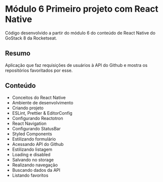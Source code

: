 # Módulo 6 Primeiro projeto com React Native

Código desenvolvido a partir do módulo 6 do conteúdo de React Native do GoStack 8 da Rocketseat.

## Resumo

Aplicação que faz requisições de usuários à API do Github e mostra os repositórios favoritados por esse.

## Conteúdo

- Conceitos do React Native
- Ambiente de desenvolvimento
- Criando projeto
- ESLint, Prettier & EditorConfig
- Configurando Reactotron
- React Navigation
- Configurando StatusBar
- Styled Components
- Estilizando formulário
- Acessando API do Github
- Estilizando listagem
- Loading e disabled
- Salvando no storage
- Realizando navegação
- Buscando dados da API
- Listando favoritos
